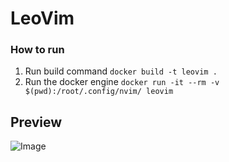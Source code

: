 # LeoVim

### How to run

1. Run build command `docker build -t leovim .`
2. Run the docker engine  `docker run -it --rm -v $(pwd):/root/.config/nvim/ leovim`

## Preview

![Image](https://i.imgur.com/k0d32ZP.png)
